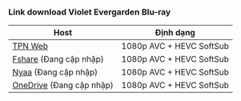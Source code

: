### **Link download Violet Evergarden Blu-ray**

| Host          | Định dạng          |
| ------------- |:------------------:|
| [TPN Web](https://ddl.tpnteam.workers.dev/0:/Violet%20Evergarden/)  | 1080p AVC + HEVC SoftSub |
| [Fshare]()  (Đang cập nhập)   	| 1080p AVC + HEVC SoftSub |
| [Nyaa]()   (Đang cập nhập)        | 1080p AVC + HEVC SoftSub |
| [OneDrive]()  (Đang cập nhập)    | 1080p AVC + HEVC SoftSub |
